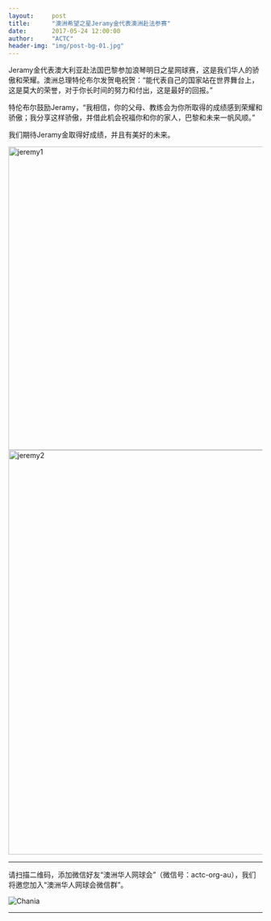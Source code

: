 ```yaml
---
layout:     post
title:      "澳洲希望之星Jeramy金代表澳洲赴法参赛"
date:       2017-05-24 12:00:00
author:     "ACTC"
header-img: "img/post-bg-01.jpg"
---
```

<p>Jeramy金代表澳大利亚赴法国巴黎参加浪琴明日之星网球赛，这是我们华人的骄傲和荣耀。澳洲总理特伦布尔发贺电祝贺：“能代表自己的国家站在世界舞台上，这是莫大的荣誉，对于你长时间的努力和付出，这是最好的回报。”</p>
<p>特伦布尔鼓励Jeramy，“我相信，你的父母、教练会为你所取得的成绩感到荣耀和骄傲；我分享这样骄傲，并借此机会祝福你和你的家人，巴黎和未来一帆风顺。”</p>
<p>我们期待Jeramy金取得好成绩，并且有美好的未来。</p>

<img class="img-responsive" src="https://c1.staticflickr.com/5/4195/34290656974_ddfff2542f_c.jpg" alt="jeremy1" width="600" />
<br>
<img class="img-responsive" src="https://c1.staticflickr.com/5/4279/34290658404_7fb0b80acd_h.jpg" alt="jeremy2" width="800" />

<hr>
<p>请扫描二维码，添加微信好友“澳洲华人网球会”（微信号：actc-org-au），我们将邀您加入“澳洲华人网球会微信群”。</p>
<div class="row">
  <div class="col-xs-offset-1 col-xs-10 col-sm-offset-2 col-sm-8 col-md-offset-2 col-md-8 col-lg-offset-2 col-lg-8">
    <img class="img-responsive" src="https://c5.staticflickr.com/9/8179/28251007604_30faf539bc_z.jpg" alt="Chania" />
  </div>
</div>
<hr>
